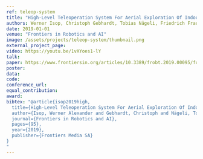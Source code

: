 ```yaml
---
ref: teleop-system
title: "High-Level Teleoperation System For Aerial Exploration Of Indoor Environments"
authors: Werner Isop, Christoph Gebhardt, Tobias Nägeli, Friedrich Fraundorfer, Otmar Hilliges, Dieter Schmalstieg
date: 2019-01-01
venue: "Frontiers in Robotics and AI"
image: /assets/projects/teleop-system/thumbnail.png
external_project_page: 
video: https://youtu.be/1vXYoes1-lY
talk: 
paper: https://www.frontiersin.org/articles/10.3389/frobt.2019.00095/full
poster: 
data: 
code: 
conference_url: 
equal_contribution: 
award: 
bibtex: "@article{isop2019high,
  title={High-Level Teleoperation System For Aerial Exploration Of Indoor Environments},
  author={Isop, Werner Alexander and Gebhardt, Christoph and Nägeli, Tobias and Fraundorfer, Friedrich and Hilliges, Otmar and Schmalstieg, Dieter},
  journal={Frontiers in Robotics and AI},
  pages={95},
  year={2019},
  publisher={Frontiers Media SA}
}
"
---
```


